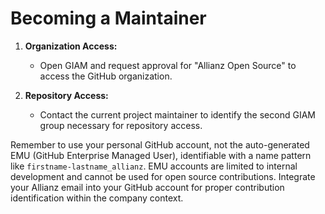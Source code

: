  
# Becoming a Maintainer 

1. **Organization Access:**
   - Open GIAM and request approval for "Allianz Open Source" to access the GitHub organization.

2. **Repository Access:**
   - Contact the current project maintainer to identify the second GIAM group necessary for repository access.

Remember to use your personal GitHub account, not the auto-generated EMU (GitHub Enterprise Managed User), identifiable with 
a name pattern like `firstname-lastname_allianz`. EMU accounts are limited to internal development and cannot be used for 
open source contributions. Integrate your Allianz email into your GitHub account for proper contribution identification within 
the company context.


